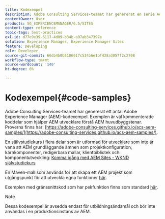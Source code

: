 ```yaml
---
title: Kodexempel
description: Adobe Consulting Services-teamet har genererat en serie Adobe Experience Manager-kodexempel.
contentOwner: User
products: SG_EXPERIENCEMANAGER/6.5/SITES
content-type: reference
topic-tags: best-practices
exl-id: d77e9e39-6117-4d09-b34b-a97ab347397e
solution: Experience Manager, Experience Manager Sites
feature: Developing
role: Developer
source-git-commit: 66db4b0b5106617c534b6e1bf428a3057f2c2708
workflow-type: tm+mt
source-wordcount: '140'
ht-degree: 0%

---
```


# Kodexempel{#code-samples}

Adobe Consulting Services-teamet har genererat ett antal Adobe Experience Manager (AEM)-kodexempel. Exemplen är väl kommenterade koddelar som hjälper AEM utvecklare förstå AEM huvudbyggstenar. Proverna finns här: [https://adobe-consulting-services.github.io/acs-aem-samples/](https://adobe-consulting-services.github.io/acs-aem-samples/).

En självstudiekurs i flera delar som är utformad för utvecklare som inte är vana att AEM grundläggande ämnen som projektkonfiguration, kärnkomponenter, redigerbara mallar, klientbibliotek och komponentutveckling: [Komma igång med AEM Sites - WKND självstudiekurs](https://experienceleague.adobe.com/docs/experience-manager-learn/getting-started-wknd-tutorial-develop/overview.html)

En Maven-mall som används för att skapa ett AEM projekt som utgångspunkt för att utveckla egna funktioner [här](https://github.com/adobe/aem-project-archetype).

Exemplen med gränssnittskod som har pekfunktion finns som standard [här](/help/sites-developing/developing-components.md).

>[!NOTE]
>
>Dessa kodexempel är avsedda endast för utbildningsändamål och bör inte användas i en produktionsinstans av AEM.
